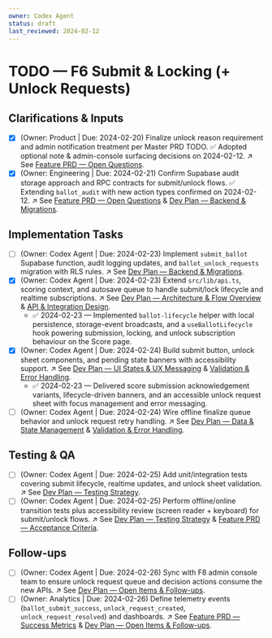 ```yaml
---
owner: Codex Agent
status: draft
last_reviewed: 2024-02-12
---
```


# TODO — F6 Submit & Locking (+ Unlock Requests)

## Clarifications & Inputs
- [x] (Owner: Product | Due: 2024-02-20) Finalize unlock reason requirement and admin notification treatment per Master PRD TODO. ✅ Adopted optional note & admin-console surfacing decisions on 2024-02-12. ↗️ See [Feature PRD — Open Questions](featurePRD_F6.md#open-questions).
- [x] (Owner: Engineering | Due: 2024-02-21) Confirm Supabase audit storage approach and RPC contracts for submit/unlock flows. ✅ Extending `ballot_audit` with new action types confirmed on 2024-02-12. ↗️ See [Feature PRD — Open Questions](featurePRD_F6.md#open-questions) & [Dev Plan — Backend & Migrations](devplan_F6.md#backend--migrations).

## Implementation Tasks
- [ ] (Owner: Codex Agent | Due: 2024-02-23) Implement `submit_ballot` Supabase function, audit logging updates, and `ballot_unlock_requests` migration with RLS rules. ↗️ See [Dev Plan — Backend & Migrations](devplan_F6.md#backend--migrations).
- [x] (Owner: Codex Agent | Due: 2024-02-23) Extend `src/lib/api.ts`, scoring context, and autosave queue to handle submit/lock lifecycle and realtime subscriptions. ↗️ See [Dev Plan — Architecture & Flow Overview](devplan_F6.md#architecture--flow-overview) & [API & Integration Design](devplan_F6.md#api--integration-design).
  - ✅ 2024-02-23 — Implemented `ballot-lifecycle` helper with local persistence, storage-event broadcasts, and a `useBallotLifecycle` hook powering submission, locking, and unlock subscription behaviour on the Score page.
- [x] (Owner: Codex Agent | Due: 2024-02-24) Build submit button, unlock sheet components, and pending state banners with accessibility support. ↗️ See [Dev Plan — UI States & UX Messaging](devplan_F6.md#ui-states--ux-messaging) & [Validation & Error Handling](devplan_F6.md#validation--error-handling).
  - ✅ 2024-02-23 — Delivered score submission acknowledgement variants, lifecycle-driven banners, and an accessible unlock request sheet with focus management and error messaging.
- [ ] (Owner: Codex Agent | Due: 2024-02-24) Wire offline finalize queue behavior and unlock request retry handling. ↗️ See [Dev Plan — Data & State Management](devplan_F6.md#data--state-management) & [Validation & Error Handling](devplan_F6.md#validation--error-handling).

## Testing & QA
- [ ] (Owner: Codex Agent | Due: 2024-02-25) Add unit/integration tests covering submit lifecycle, realtime updates, and unlock sheet validation. ↗️ See [Dev Plan — Testing Strategy](devplan_F6.md#testing-strategy).
- [ ] (Owner: Codex Agent | Due: 2024-02-25) Perform offline/online transition tests plus accessibility review (screen reader + keyboard) for submit/unlock flows. ↗️ See [Dev Plan — Testing Strategy](devplan_F6.md#testing-strategy) & [Feature PRD — Acceptance Criteria](featurePRD_F6.md#acceptance-criteria).

## Follow-ups
- [ ] (Owner: Codex Agent | Due: 2024-02-26) Sync with F8 admin console team to ensure unlock request queue and decision actions consume the new APIs. ↗️ See [Dev Plan — Open Items & Follow-ups](devplan_F6.md#open-items--follow-ups).
- [ ] (Owner: Analytics | Due: 2024-02-26) Define telemetry events (`ballot_submit_success`, `unlock_request_created`, `unlock_request_resolved`) and dashboards. ↗️ See [Feature PRD — Success Metrics](featurePRD_F6.md#success-metrics) & [Dev Plan — Open Items & Follow-ups](devplan_F6.md#open-items--follow-ups).
